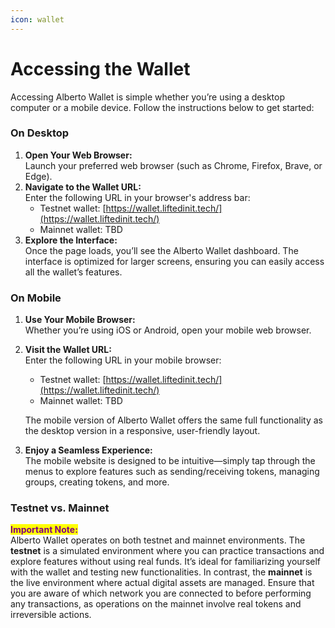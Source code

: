 ```yaml
---
icon: wallet
---
```


# Accessing the Wallet

Accessing Alberto Wallet is simple whether you’re using a desktop computer or a mobile device. Follow the instructions below to get started:

### On Desktop

1. **Open Your Web Browser:**\
   Launch your preferred web browser (such as Chrome, Firefox, Brave, or Edge).
2. **Navigate to the Wallet URL:**\
   Enter the following URL in your browser's address bar:
   * Testnet wallet:  [https://wallet.liftedinit.tech/](https://wallet.liftedinit.tech/)
   * Mainnet wallet: TBD
3. **Explore the Interface:**\
   Once the page loads, you’ll see the Alberto Wallet dashboard. The interface is optimized for larger screens, ensuring you can easily access all the wallet’s features.

### On Mobile

1. **Use Your Mobile Browser:**\
   Whether you’re using iOS or Android, open your mobile web browser.
2.  **Visit the Wallet URL:**\
    Enter the following URL in your mobile browser:

    * Testnet wallet:  [https://wallet.liftedinit.tech/](https://wallet.liftedinit.tech/)
    * Mainnet wallet: TBD

    The mobile version of Alberto Wallet offers the same full functionality as the desktop version in a responsive, user-friendly layout.
3. **Enjoy a Seamless Experience:**\
   The mobile website is designed to be intuitive—simply tap through the menus to explore features such as sending/receiving tokens, managing groups, creating tokens, and more.

### Testnet vs. Mainnet

<mark style="color:purple;">**Important Note:**</mark>\
Alberto Wallet operates on both testnet and mainnet environments. The **testnet** is a simulated environment where you can practice transactions and explore features without using real funds. It’s ideal for familiarizing yourself with the wallet and testing new functionalities. In contrast, the **mainnet** is the live environment where actual digital assets are managed. Ensure that you are aware of which network you are connected to before performing any transactions, as operations on the mainnet involve real tokens and irreversible actions.
